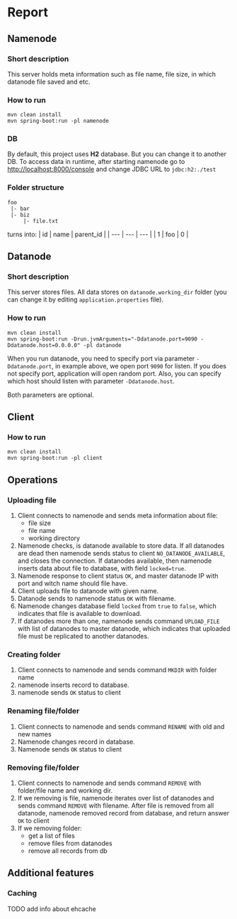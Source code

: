 # Report
## Namenode
### Short description
This server holds meta information such as file name, file size, in which datanode
file saved and etc.
### How to run
```text
mvn clean install
mvn spring-boot:run -pl namenode
```
### DB
By default, this project uses **H2** database. But you can change it to another DB.
To access data in runtime, after starting namenode go to [http://localhost:8000/console](http://localhost:8000) and
change JDBC URL to ```jdbc:h2:./test```

### Folder structure
```text
foo
 |- bar
 |- biz
     |- file.txt
```
turns into:
| id | name | parent_id |
| --- | --- | --- |
| 1 | foo | 0 |



## Datanode
### Short description
This server stores files. All data stores on ```datanode.working_dir``` folder (you can change it by editing 
```application.properties``` file). 

### How to run
```text
mvn clean install
mvn spring-boot:run -Drun.jvmArguments="-Ddatanode.port=9090 -Ddatanode.host=0.0.0.0" -pl datanode
```

When you run datanode, you need to specify port via parameter <code>-Ddatanode.port</code>, in example above, we open port
<code>9090</code> for listen. If you does not specify port, application will open random port.
Also, you can specify which host should listen with parameter <code>-Ddatanode.host</code>.

Both parameters are optional.


## Client
### How to run
```text
mvn clean install
mvn spring-boot:run -pl client
```

## Operations
### Uploading file
1. Client connects to namenode and sends meta information about file: 
    - file size
    - file name
    - working directory
1. Namenode checks, is datanode available to store data. If all datanodes are dead then namenode sends status to client
```NO_DATANODE_AVAILABLE```, and closes the connection. If datanodes available, then namenode inserts data about file to
database, with field ```locked=true```.
1. Namenode response to client status ```OK```, and master datanode IP with port and witch name should file have.
1. Client uploads file to datanode with given name.
1. Datanode sends to namenode status ```OK``` with filename.
1. Namenode changes database field ```locked``` from ```true``` to ```false```, which indicates that file is available to 
download.
1. If datanodes more than one, namenode sends command ```UPLOAD_FILE``` with list of datanodes to master datanode, 
which indicates that uploaded file must be replicated to another datanodes.

### Creating folder
1. Client connects to namenode and sends command ```MKDIR``` with folder name
1. namenode inserts record to database.
1. namenode sends ```OK``` status to client

### Renaming file/folder
1. Client connects to namenode and sends command ```RENAME``` with old and new names
1. Namenode changes record in database.
1. Namenode sends ```OK``` status to client

### Removing file/folder
1. Client connects to namenode and sends command ```REMOVE``` with folder/file name and working dir.
1. If we removing is file, namenode iterates over list of datanodes and sends command ```REMOVE``` with filename. 
After file is removed from all datanode, namenode removed record from database, and return answer ```OK``` to client
1. If we removing folder:
    - get a list of files
    - remove files from datanodes
    - remove all records from db
 
## Additional features
### Caching
TODO add info about ehcache